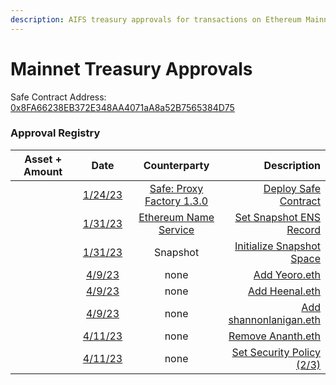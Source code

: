 ```yaml
---
description: AIFS treasury approvals for transactions on Ethereum Mainnet
---
```


# Mainnet Treasury Approvals

Safe Contract Address: [0x8FA66238EB372E348AA4071aA8a52B7565384D75](https://etherscan.io/address/0x8FA66238EB372E348AA4071aA8a52B7565384D75)

### Approval Registry <a href="#registry" id="registry"></a>

<table><thead><tr><th width="175.33333333333331">Asset + Amount</th><th width="94" align="center">Date</th><th width="227" align="center">Counterparty</th><th align="right">Description</th></tr></thead><tbody><tr><td></td><td align="center"><a href="https://etherscan.io/tx/0xec6069b3c5dbdcafe5fb63ccea76fe3374f59c1659484ed89622570b3efb83b3">1/24/23</a></td><td align="center"><a href="https://etherscan.io/address/0xa6b71e26c5e0845f74c812102ca7114b6a896ab2">Safe: Proxy Factory 1.3.0</a></td><td align="right"><a href="../proposals/epoch-0/proposal-03.md">Deploy Safe Contract</a></td></tr><tr><td></td><td align="center"><a href="https://etherscan.io/tx/0x0175379f378f06fbcc78c833c875459aaa2ea10f3be5bea846167d3905cf7a73">1/31/23</a></td><td align="center"><a href="https://etherscan.io/address/0x4976fb03C32e5B8cfe2b6cCB31c09Ba78EBaBa41">Ethereum Name Service</a></td><td align="right"><a href="../proposals/epoch-0/proposal-03.md">Set Snapshot ENS Record</a></td></tr><tr><td></td><td align="center"><a href="https://etherscan.io/tx/0x746d87d5fd12998b71a981b87c429a202d382081180223a5e88b5fab7cff8fdc">1/31/23</a></td><td align="center">Snapshot</td><td align="right"><a href="../proposals/epoch-0/proposal-03.md">Initialize Snapshot Space</a></td></tr><tr><td></td><td align="center"><a href="https://etherscan.io/tx/0x236e9a3b26513c0f1cec552987ed129c67fa64c914a76eccc95f956dcaa85d54">4/9/23</a></td><td align="center">none</td><td align="right"><a href="../proposals/epoch-2/aifsip-01.md">Add Yeoro.eth</a></td></tr><tr><td></td><td align="center"><a href="https://etherscan.io/tx/0x236e9a3b26513c0f1cec552987ed129c67fa64c914a76eccc95f956dcaa85d54">4/9/23</a></td><td align="center">none</td><td align="right"><a href="../proposals/epoch-2/aifsip-01.md">Add Heenal.eth</a></td></tr><tr><td></td><td align="center"><a href="https://etherscan.io/tx/0x236e9a3b26513c0f1cec552987ed129c67fa64c914a76eccc95f956dcaa85d54">4/9/23</a></td><td align="center">none</td><td align="right"><a href="../proposals/epoch-2/aifsip-01.md">Add shannonlanigan.eth</a></td></tr><tr><td></td><td align="center"><a href="https://etherscan.io/tx/0x53470468ba7659b0bfd35bb03f98992a8f98916fe52acfeb32628882dc715dd3">4/11/23</a></td><td align="center">none</td><td align="right"><a href="../proposals/epoch-2/aifsip-01.md">Remove Ananth.eth</a></td></tr><tr><td></td><td align="center"><a href="https://etherscan.io/tx/0x733c19c5f2ac7ade1a6d05fed5fe2f4dd405cb6e46c8b09ee8bba7ad4bcf4d3b">4/11/23</a></td><td align="center">none</td><td align="right"><a href="../proposals/epoch-2/aifsip-01.md">Set Security Policy (2/3)</a></td></tr></tbody></table>

